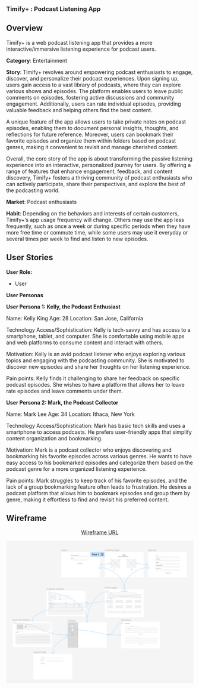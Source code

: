 ### Timify+ : Podcast Listening App

## Overview

Timify+ is a web podcast listening app that provides a more interactive/immersive listening experience for podcast users. 

   **Category**: Entertainment

   **Story**: Timify+ revolves around empowering podcast enthusiasts to engage, discover, and personalize their podcast experiences. Upon signing up, users gain access to a vast library of podcasts, where they can explore various shows and episodes. The platform enables users to leave public comments on episodes, fostering active discussions and community engagement. Additionally, users can rate individual episodes, providing valuable feedback and helping others find the best content.

A unique feature of the app allows users to take private notes on podcast episodes, enabling them to document personal insights, thoughts, and reflections for future reference. Moreover, users can bookmark their favorite episodes and organize them within folders based on podcast genres, making it convenient to revisit and manage cherished content.

Overall, the core story of the app is about transforming the passive listening experience into an interactive, personalized journey for users. By offering a range of features that enhance engagement, feedback, and content discovery, Timify+  fosters a thriving community of podcast enthusiasts who can actively participate, share their perspectives, and explore the best of the podcasting world.


   **Market**: Podcast enthusiasts

   **Habit**: Depending on the behaviors and interests of certain customers, Timify+’s app usage frequency will change. Others may use the app less frequently, such as once a week or during specific periods when they have more free time or commute time, while some users may use it everyday or several times per week to find and listen to new episodes.

## User Stories

**User Role:**
- User

**User Personas**

**User Persona 1: Kelly, the Podcast Enthusiast**

  Name: Kelly King
  Age: 28
  Location: San Jose, California

  Technology Access/Sophistication: Kelly is tech-savvy and has access to a smartphone, tablet, and computer. She is comfortable using mobile apps and web platforms to consume content and interact with others.

  Motivation: Kelly is an avid podcast listener who enjoys exploring various topics and engaging with the podcasting community. She is motivated to discover new episodes and share her thoughts on her listening experience. 

  Pain points: Kelly finds it challenging to share her feedback on specific podcast episodes. She wishes to have a platform that allows her to leave  rate episodes and leave comments under them. 


**User Persona 2: Mark, the Podcast Collector**

  Name: Mark Lee
  Age: 34
  Location: Ithaca, New York

  Technology Access/Sophistication: Mark has basic tech skills and uses a smartphone to access podcasts. He prefers user-friendly apps that simplify content organization and bookmarking.

  Motivation: Mark is a podcast collector who enjoys discovering and bookmarking his favorite episodes across various genres. He wants to have easy access to his bookmarked episodes and categorize them based on the podcast genre for a more organized listening experience.

  Pain points: Mark struggles to keep track of his favorite episodes, and the lack of a group bookmarking feature often leads to frustration. He desires a podcast platform that allows him to bookmark episodes and group them by genre, making it effortless to find and revisit his preferred content.


## Wireframe

<p align="center">
    <a href="https://www.figma.com/file/ZxP14pevo0lcicYPZ9Cvxl/capstone?type=design&node-id=6%3A31&mode=design&t=ebD6JgEkbZ2Wix5A-1">Wireframe URL</a>
</p>
<p align="center">
    <img src="/public/wireframe.png" alt="wireframe" width="600" />
</p>
